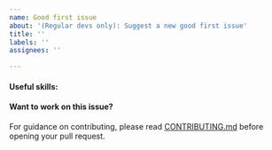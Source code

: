 ```yaml
---
name: Good first issue
about: '(Regular devs only): Suggest a new good first issue'
title: ''
labels: ''
assignees: ''

---
```


<!-- Needs the label "good first issue" assigned manually before or after opening -->

<!-- A good first issue is an uncontroversial issue, that has a relatively unique and obvious solution -->

<!-- Motivate the issue and explain the solution briefly -->

#### Useful skills:

<!-- (For example, “C++11 std::thread”, “Qt5 GUI and async GUI design” or “basic understanding of Elixir mining and the Elixir Core RPC interface”.) -->

#### Want to work on this issue?

For guidance on contributing, please read [CONTRIBUTING.md](https://github.com/elixir/elixir/blob/master/CONTRIBUTING.md) before opening your pull request.

